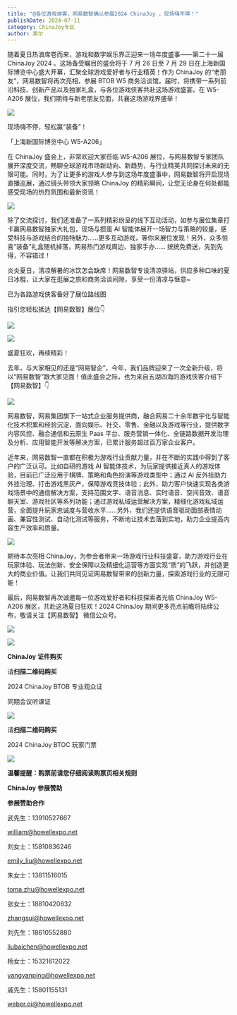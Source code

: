 ```yaml
---
title: "@各位游戏侠客，网易数智确认参展2024 ChinaJoy ，现场嗨不停！"
publishDate: 2024-07-11
category: ChinaJoy专区
author: 莱尔
---
```


随着夏日热浪席卷而来，游戏和数字娱乐界正迎来一场年度盛事——第二十一届 ChinaJoy 2024 。这场备受瞩目的盛会将于 7 月 26 日至 7 月 29 日在上海新国际博览中心盛大开幕，汇聚全球游戏爱好者与行业精英！作为 ChinaJoy 的“老朋友”，网易数智将再次亮相，参展 BTOB W5 商务洽谈馆。届时，将携带一系列前沿科技、创新产品以及独家礼盒，与各位游戏侠客共赴这场游戏盛宴。在 W5-A206 展位，我们期待与新老朋友见面，共襄这场游戏界盛举！

![](https://ec-net-1251389766.cos.ap-shanghai.myqcloud.com/wp-content/uploads/2024/07/20240711211946571.png)

现场嗨不停，轻松赢“装备”！

「上海新国际博览中心 W5-A206」

在 ChinaJoy 盛会上，非常欢迎大家莅临 W5-A206 展位，与网易数智专家团队展开深度交流，畅聊全球游戏市场新动向、新趋势，与行业精英共同探讨未来的无限可能。同时，为了让更多的游戏人参与到这场年度盛事中，网易数智将开启现场直播巡展，通过镜头带领大家领略 ChinaJoy 的精彩瞬间，让您无论身在何处都能感受现场的热烈氛围和最新资讯！

![](https://ec-net-1251389766.cos.ap-shanghai.myqcloud.com/wp-content/uploads/2024/07/20240711211950470.png)

除了交流探讨，我们还准备了一系列精彩纷呈的线下互动活动，如参与展位集章打卡赢网易数智独家大礼包，现场与掼蛋 AI 智能体展开一场智力与策略的较量，感受科技与游戏结合的独特魅力......更多互动游戏，等你来展位发现！另外，众多惊喜“装备”礼盒随机掉落，网易热门游戏周边、独家手办...... 统统免费送，先到先得，不容错过！

炎炎夏日，清凉解暑的冰饮怎会缺席！网易数智专设清凉驿站，供应多种口味的夏日冰棍，让大家在逛展之旅和商务洽谈间隙，享受一份清凉与惬意~

已为各路游戏侠客备好了展位路线图

指引您轻松抵达【网易数智】展位👇

![](https://ec-net-1251389766.cos.ap-shanghai.myqcloud.com/wp-content/uploads/2024/07/20240711211954477-576x1024.png)

![](https://ec-net-1251389766.cos.ap-shanghai.myqcloud.com/wp-content/uploads/2024/07/20240711211957762.png)

盛夏狂欢，再续精彩！

去年，与大家相见的还是“网易智企”，今年，我们品牌迎来了一次全新升级，将以“网易数智”跟大家见面！值此盛会之际，也为来自五湖四海的游戏侠客介绍下【网易数智】👇

![](https://ec-net-1251389766.cos.ap-shanghai.myqcloud.com/wp-content/uploads/2024/07/20240711212000400.png)

网易数智，网易集团旗下一站式企业服务提供商，融合网易二十余年数宇化与智能化技术积累和经验沉淀，面向娱乐、社交、零售、金融以及游戏等行业，提供数字内容风控、融合通信和云原生 Paas 平台、服务营销一体化、全链路数据开发治理及分析、应用智能开发等解决方案，已累计服务超过百万家企业客户。

近年来，网易数智一直都在积极为游戏行业贡献力量，并在不断的实践中得到了客户的广泛认可。比如自研的游戏 AI 智能体技术，为玩家提供接近真人的游戏体验，目前已广泛应用于棋牌、策略和角色扮演等游戏类型中；通过 Al 反外挂助力外挂治理、打击游戏黑灰产，保障游戏竞技体验；此外，助力客户快速实现各类游戏场景中的通信解决方案，支持范围文字、语音消息、实时语音、空间音效、语音聊天室、游戏社区等系列功能；通过游戏私域运营解决方案，精细化游戏私域运营，全面提升玩家忠诚度与营收水平......另外，我们还提供语音驱动面部表情动画、兼容性测试、自动化测试等服务，不断地让技术去落到实地，助力企业提高内容生产效率和质量。

![](https://ec-net-1251389766.cos.ap-shanghai.myqcloud.com/wp-content/uploads/2024/07/20240711212005498.png)

期待本次亮相 ChinaJoy，为参会者带来一场游戏行业科技盛宴，助力游戏行业在玩家体验、玩法创新、安全保障以及精细化运营等方面实现“质”的飞跃，并创造更大的商业价值。让我们共同见证网易数智带来的创新力量，探索游戏行业的无限可能！

最后，网易数智再次诚邀每一位游戏爱好者和科技探索者光临 ChinaJoy W5-A206 展区，共赴这场夏日狂欢！2024 ChinaJoy 期间更多亮点前瞻将陆续公布，敬请关注【网易数智】 微信公众号。

![](https://ec-net-1251389766.cos.ap-shanghai.myqcloud.com/wp-content/uploads/2024/07/20240711212006945.png)

![](https://ec-net-1251389766.cos.ap-shanghai.myqcloud.com/wp-content/uploads/2024/07/20240711212008945.png)

  
**ChinaJoy** **证件购买**

  
请**扫描二维码购买**

2024 ChinaJoy BTOB 专业观众证

同期会议听课证

![](https://ec-net-1251389766.cos.ap-shanghai.myqcloud.com/wp-content/uploads/2024/07/20240711212013953.png)

请**扫描二维码购买**

2024 ChinaJoy BTOC 玩家门票

![](https://ec-net-1251389766.cos.ap-shanghai.myqcloud.com/wp-content/uploads/2024/07/20240711212016169.png)

**温馨提醒：购票前请您仔细阅读购票页相关规则**

**ChinaJoy** **参展赞助**

**参展赞助合作**

武先生：13910527667

[william@howellexpo.net](mailto:william@howellexpo.net)

刘女士：15810836246

[emily\_liu@howellexpo.net](mailto:emily_liu@howellexpo.net)

朱女士：13811516015

[toma.zhu@howellexpo.net](mailto:toma.zhu@howellexpo.net)

张女士：18810420832

[zhangsui@howellexpo.net](mailto:zhangsui@howellexpo.net)

刘先生：18610552880

[liubaichen@howellexpo.net](mailto:liubaichen@howellexpo.net)

杨女士：15321612022

[yangyanping@howellexpo.net](mailto:yangyanping@howellexpo.net)

戚先生：15801155131

weber.qi@howellexpo.net
